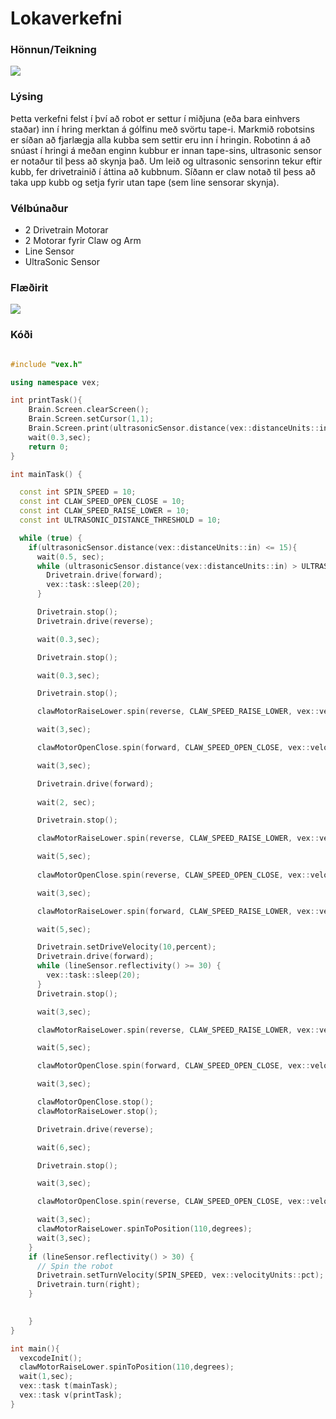 # Lokaverkefni

### Hönnun/Teikning

![](https://github.com/BirgirBragi/ROB2A_V23/blob/main/robo%20lokaverkefni%20teikning.jpg)

### Lýsing

Þetta verkefni felst í því að robot er settur í miðjuna (eða bara einhvers staðar) inn í hring merktan á gólfinu með svörtu tape-i. Markmið robotsins er síðan að fjarlægja alla kubba sem settir eru inn í hringin. Robotinn á að snúast í hringi á meðan enginn kubbur er innan tape-sins, ultrasonic sensor er notaður til þess að skynja það. Um leið og ultrasonic sensorinn tekur eftir kubb, fer drivetrainið í áttina að kubbnum. Síðann er claw notað til þess að taka upp kubb og setja fyrir utan tape (sem line sensorar skynja).

### Vélbúnaður

- 2 Drivetrain Motorar
- 2 Motorar fyrir Claw og Arm
- Line Sensor
- UltraSonic Sensor

### Flæðirit

![](https://github.com/BirgirBragi/ROB2A_V23/blob/main/Lokaverk.jpg)

### Kóði

```C++

#include "vex.h"

using namespace vex;

int printTask(){
    Brain.Screen.clearScreen();
    Brain.Screen.setCursor(1,1);
    Brain.Screen.print(ultrasonicSensor.distance(vex::distanceUnits::in));
    wait(0.3,sec);
    return 0;
}

int mainTask() {

  const int SPIN_SPEED = 10;
  const int CLAW_SPEED_OPEN_CLOSE = 10;
  const int CLAW_SPEED_RAISE_LOWER = 10;
  const int ULTRASONIC_DISTANCE_THRESHOLD = 10;

  while (true) {
    if(ultrasonicSensor.distance(vex::distanceUnits::in) <= 15){
      wait(0.5, sec);
      while (ultrasonicSensor.distance(vex::distanceUnits::in) > ULTRASONIC_DISTANCE_THRESHOLD) {
        Drivetrain.drive(forward);
        vex::task::sleep(20);
      }

      Drivetrain.stop();
      Drivetrain.drive(reverse);

      wait(0.3,sec);

      Drivetrain.stop();

      wait(0.3,sec);

      Drivetrain.stop();

      clawMotorRaiseLower.spin(reverse, CLAW_SPEED_RAISE_LOWER, vex::velocityUnits::pct);

      wait(3,sec);

      clawMotorOpenClose.spin(forward, CLAW_SPEED_OPEN_CLOSE, vex::velocityUnits::pct);

      wait(3,sec);

      Drivetrain.drive(forward);
      
      wait(2, sec);

      Drivetrain.stop();

      clawMotorRaiseLower.spin(reverse, CLAW_SPEED_RAISE_LOWER, vex::velocityUnits::pct);

      wait(5,sec);
      
      clawMotorOpenClose.spin(reverse, CLAW_SPEED_OPEN_CLOSE, vex::velocityUnits::pct);

      wait(3,sec);

      clawMotorRaiseLower.spin(forward, CLAW_SPEED_RAISE_LOWER, vex::velocityUnits::pct);

      wait(5,sec);

      Drivetrain.setDriveVelocity(10,percent);
      Drivetrain.drive(forward);
      while (lineSensor.reflectivity() >= 30) {
        vex::task::sleep(20);
      }
      Drivetrain.stop();

      wait(3,sec);

      clawMotorRaiseLower.spin(reverse, CLAW_SPEED_RAISE_LOWER, vex::velocityUnits::pct);

      wait(5,sec);

      clawMotorOpenClose.spin(forward, CLAW_SPEED_OPEN_CLOSE, vex::velocityUnits::pct);

      wait(3,sec);

      clawMotorOpenClose.stop();
      clawMotorRaiseLower.stop();

      Drivetrain.drive(reverse);

      wait(6,sec);

      Drivetrain.stop();

      wait(3,sec);

      clawMotorOpenClose.spin(reverse, CLAW_SPEED_OPEN_CLOSE, vex::velocityUnits::pct);

      wait(3,sec);
      clawMotorRaiseLower.spinToPosition(110,degrees);
      wait(3,sec);
    }
    if (lineSensor.reflectivity() > 30) {
      // Spin the robot
      Drivetrain.setTurnVelocity(SPIN_SPEED, vex::velocityUnits::pct);
      Drivetrain.turn(right);
    }

      
    }
}

int main(){
  vexcodeInit();
  clawMotorRaiseLower.spinToPosition(110,degrees);
  wait(1,sec);
  vex::task t(mainTask);
  vex::task v(printTask);
}
```
